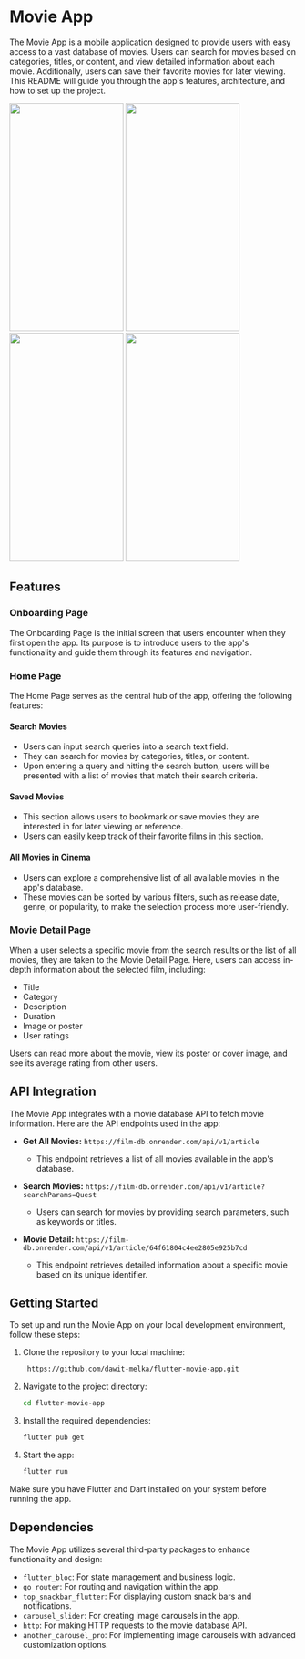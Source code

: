 # Movie App

The Movie App is a mobile application designed to provide users with easy access to a vast database of movies. Users can search for movies based on categories, titles, or content, and view detailed information about each movie. Additionally, users can save their favorite movies for later viewing. This README will guide you through the app's features, architecture, and how to set up the project.

<img src="https://github.com/RealEskalate/2023-project-phase-assessment/assets/105089130/7e0f5097-b458-4eca-8746-de7b7e411a27"  width="200" height="400"/> <img src="https://github.com/RealEskalate/2023-project-phase-assessment/assets/105089130/2a269724-d3d9-4c20-bcec-c0dd102b4a97"  width="200" height="400"/> <img src="https://github.com/RealEskalate/2023-project-phase-assessment/assets/105089130/4a69f26f-0d3d-41ee-af9e-bb0e22a3b79d"  width="200" height="400"/> <img src="https://github.com/RealEskalate/2023-project-phase-assessment/assets/105089130/c6b733f0-5151-4dfc-8777-22595dd9c8cf" width="200" height="400"/>


## Features

### Onboarding Page

The Onboarding Page is the initial screen that users encounter when they first open the app. Its purpose is to introduce users to the app's functionality and guide them through its features and navigation.

### Home Page

The Home Page serves as the central hub of the app, offering the following features:

#### Search Movies

- Users can input search queries into a search text field.
- They can search for movies by categories, titles, or content.
- Upon entering a query and hitting the search button, users will be presented with a list of movies that match their search criteria.

#### Saved Movies

- This section allows users to bookmark or save movies they are interested in for later viewing or reference.
- Users can easily keep track of their favorite films in this section.

#### All Movies in Cinema

- Users can explore a comprehensive list of all available movies in the app's database.
- These movies can be sorted by various filters, such as release date, genre, or popularity, to make the selection process more user-friendly.

### Movie Detail Page

When a user selects a specific movie from the search results or the list of all movies, they are taken to the Movie Detail Page. Here, users can access in-depth information about the selected film, including:

- Title
- Category
- Description
- Duration
- Image or poster
- User ratings

Users can read more about the movie, view its poster or cover image, and see its average rating from other users.

## API Integration

The Movie App integrates with a movie database API to fetch movie information. Here are the API endpoints used in the app:

- **Get All Movies:** `https://film-db.onrender.com/api/v1/article`
  - This endpoint retrieves a list of all movies available in the app's database.

- **Search Movies:** `https://film-db.onrender.com/api/v1/article?searchParams=Quest`
  - Users can search for movies by providing search parameters, such as keywords or titles.

- **Movie Detail:** `https://film-db.onrender.com/api/v1/article/64f61804c4ee2805e925b7cd`
  - This endpoint retrieves detailed information about a specific movie based on its unique identifier.

## Getting Started

To set up and run the Movie App on your local development environment, follow these steps:

1. Clone the repository to your local machine:

   ```bash
    https://github.com/dawit-melka/flutter-movie-app.git
   ```

2. Navigate to the project directory:

   ```bash
   cd flutter-movie-app
   ```

3. Install the required dependencies:

   ```bash
   flutter pub get
   ```

4. Start the app:

   ```bash
   flutter run
   ```

Make sure you have Flutter and Dart installed on your system before running the app.

## Dependencies

The Movie App utilizes several third-party packages to enhance functionality and design:

- `flutter_bloc`: For state management and business logic.
- `go_router`: For routing and navigation within the app.
- `top_snackbar_flutter`: For displaying custom snack bars and notifications.
- `carousel_slider`: For creating image carousels in the app.
- `http`: For making HTTP requests to the movie database API.
- `another_carousel_pro`: For implementing image carousels with advanced customization options.
